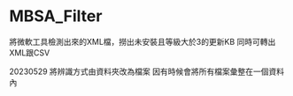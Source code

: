 # MBSA_Filter
將微軟工具檢測出來的XML檔，撈出未安裝且等級大於3的更新KB
同時可轉出XML跟CSV

20230529
將辨識方式由資料夾改為檔案
因有時候會將所有檔案彙整在一個資料內
